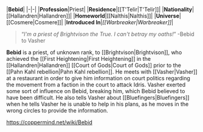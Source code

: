 |**Bebid**|
|-|-|
|**Profession**|Priest|
|**Residence**|[[T'Telir\|T'Telir]]|
|**Nationality**|[[Hallandren\|Hallandren]]|
|**Homeworld**|[[Nalthis\|Nalthis]]|
|**Universe**|[[Cosmere\|Cosmere]]|
|**Introduced In**|*[[Warbreaker\|Warbreaker]]*|

>“*I'm a priest of Brightvison the True. I can't betray my oaths!*”
\-Bebid to Vasher


**Bebid** is a priest, of unknown rank, to [[Brightvison\|Brightvison]], who achieved the [[First Heightening\|First Heightening]] in the [[Hallandren\|Hallandren]] [[Court of Gods\|Court of Gods]] prior to the [[Pahn Kahl rebellion\|Pahn Kahl rebellion]].
He meets with [[Vasher\|Vasher]] at a restaurant in order to give him information on court politics regarding the movement from a faction in the court to attack Idris. Vasher exerted some sort of influence on Bebid, breaking him, which Bebid believed to have been difficult. He also tells Vasher about [[Bluefingers\|Bluefingers]] when he tells Vasher he is unable to help in his plans, as he moves in the wrong circles to provide the information.



https://coppermind.net/wiki/Bebid